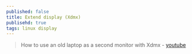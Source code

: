 ```yaml
---
published: false
title: Extend display (Xdmx)
publisehd: true
tags: linux display
---
```

> How to use an old laptop as a second monitor with Xdmx - [youtube](https://www.youtube.com/watch?v=YOzRCBGDVaE)
